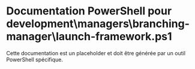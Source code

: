 # Documentation PowerShell pour development\managers\branching-manager\launch-framework.ps1

Cette documentation est un placeholder et doit être générée par un outil PowerShell spécifique.
